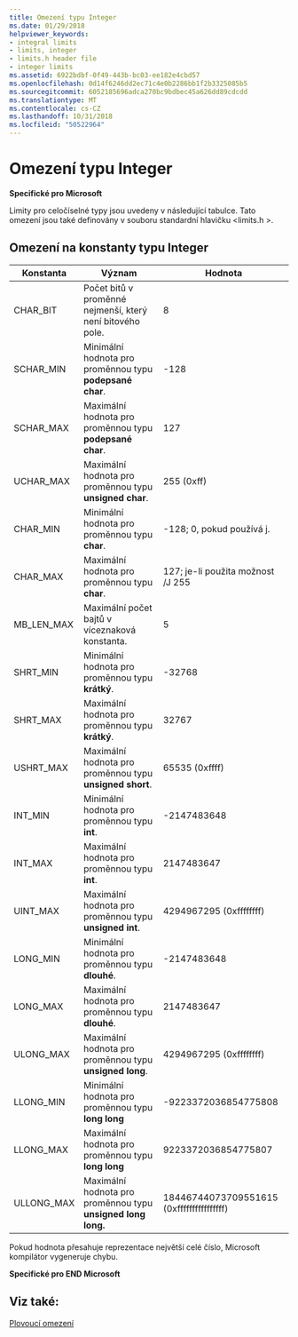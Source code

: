 ```yaml
---
title: Omezení typu Integer
ms.date: 01/29/2018
helpviewer_keywords:
- integral limits
- limits, integer
- limits.h header file
- integer limits
ms.assetid: 6922bdbf-0f49-443b-bc03-ee182e4cbd57
ms.openlocfilehash: 0d14f6246dd2ec71c4e0b2286bb1f2b3325085b5
ms.sourcegitcommit: 6052185696adca270bc9bdbec45a626dd89cdcdd
ms.translationtype: MT
ms.contentlocale: cs-CZ
ms.lasthandoff: 10/31/2018
ms.locfileid: "50522964"
---
```

# <a name="integer-limits"></a>Omezení typu Integer

**Specifické pro Microsoft**

Limity pro celočíselné typy jsou uvedeny v následující tabulce. Tato omezení jsou také definovány v souboru standardní hlavičku \<limits.h >.

## <a name="limits-on-integer-constants"></a>Omezení na konstanty typu Integer

|Konstanta|Význam|Hodnota|
|--------------|-------------|-----------|
|CHAR_BIT|Počet bitů v proměnné nejmenší, který není bitového pole.|8|
|SCHAR_MIN|Minimální hodnota pro proměnnou typu **podepsané char**.|-128|
|SCHAR_MAX|Maximální hodnota pro proměnnou typu **podepsané char**.|127|
|UCHAR_MAX|Maximální hodnota pro proměnnou typu **unsigned char**.|255 (0xff)|
|CHAR_MIN|Minimální hodnota pro proměnnou typu **char**.|-128; 0, pokud používá j.|
|CHAR_MAX|Maximální hodnota pro proměnnou typu **char**.|127; je-li použita možnost /J 255|
|MB_LEN_MAX|Maximální počet bajtů v víceznaková konstanta.|5|
|SHRT_MIN|Minimální hodnota pro proměnnou typu **krátký**.|-32768|
|SHRT_MAX|Maximální hodnota pro proměnnou typu **krátký**.|32767|
|USHRT_MAX|Maximální hodnota pro proměnnou typu **unsigned short**.|65535 (0xffff)|
|INT_MIN|Minimální hodnota pro proměnnou typu **int**.|-2147483648|
|INT_MAX|Maximální hodnota pro proměnnou typu **int**.|2147483647|
|UINT_MAX|Maximální hodnota pro proměnnou typu **unsigned int**.|4294967295 (0xffffffff)|
|LONG_MIN|Minimální hodnota pro proměnnou typu **dlouhé**.|-2147483648|
|LONG_MAX|Maximální hodnota pro proměnnou typu **dlouhé**.|2147483647|
|ULONG_MAX|Maximální hodnota pro proměnnou typu **unsigned long**.|4294967295 (0xffffffff)|
|LLONG_MIN|Minimální hodnota pro proměnnou typu **long long**|-9223372036854775808|
|LLONG_MAX|Maximální hodnota pro proměnnou typu **long long**|9223372036854775807|
|ULLONG_MAX|Maximální hodnota pro proměnnou typu **unsigned long long.**|18446744073709551615 (0xffffffffffffffff)|

Pokud hodnota přesahuje reprezentace největší celé číslo, Microsoft kompilátor vygeneruje chybu.

**Specifické pro END Microsoft**

## <a name="see-also"></a>Viz také:

[Plovoucí omezení](../cpp/floating-limits.md)